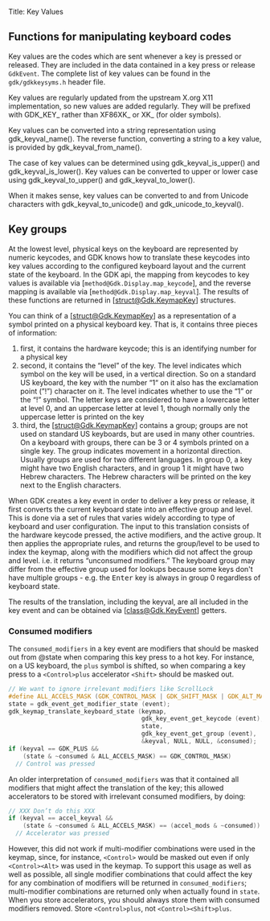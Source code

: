 Title: Key Values

## Functions for manipulating keyboard codes

Key values are the codes which are sent whenever a key is pressed or released.
They are included in the data contained in a key press or release `GdkEvent`.
The complete list of key values can be found in the `gdk/gdkkeysyms.h` header
file.

Key values are regularly updated from the upstream X.org X11 implementation,
so new values are added regularly. They will be prefixed with GDK_KEY_ rather
than XF86XK_ or XK_ (for older symbols).

Key values can be converted into a string representation using
gdk_keyval_name(). The reverse function, converting a string to a key value,
is provided by gdk_keyval_from_name().

The case of key values can be determined using gdk_keyval_is_upper() and
gdk_keyval_is_lower(). Key values can be converted to upper or lower case
using gdk_keyval_to_upper() and gdk_keyval_to_lower().

When it makes sense, key values can be converted to and from
Unicode characters with gdk_keyval_to_unicode() and gdk_unicode_to_keyval().

## Key groups

At the lowest level, physical keys on the keyboard are represented by
numeric keycodes, and GDK knows how to translate these keycodes into
key values according to the configured keyboard layout and the current
state of the keyboard. In the GDK api, the mapping from keycodes to key
values is available via [`method@Gdk.Display.map_keycode`], and the reverse
mapping is available via [`method@Gdk.Display.map_keyval`]. The results of
these functions are returned in [struct@Gdk.KeymapKey] structures.

You can think of a [struct@Gdk.KeymapKey] as a representation of a symbol
printed on a physical keyboard key. That is, it contains three pieces of
information:

  1. first, it contains the hardware keycode; this is an identifying number
    for a physical key
  1. second, it contains the “level” of the key. The level indicates which
    symbol on the key will be used, in a vertical direction. So on a standard
    US keyboard, the key with the number “1“ on it also has the exclamation
    point (”!”) character on it. The level indicates whether to use the “1”
    or the “!” symbol. The letter keys are considered to have a lowercase
    letter at level 0, and an uppercase letter at level 1, though normally
    only the uppercase letter is printed on the key
  1. third, the [struct@Gdk.KeymapKey] contains a group; groups are not used on
     standard US keyboards, but are used in many other countries. On a
     keyboard with groups, there can be 3 or 4 symbols printed on a single
     key. The group indicates movement in a horizontal direction. Usually
     groups are used for two different languages. In group 0, a key might
     have two English characters, and in group 1 it might have two Hebrew
     characters. The Hebrew characters will be printed on the key next to
     the English characters.

When GDK creates a key event in order to deliver a key press or release,
it first converts the current keyboard state into an effective group and
level. This is done via a set of rules that varies widely according to
type of keyboard and user configuration. The input to this translation
consists of the hardware keycode pressed, the active modifiers, and the
active group. It then applies the appropriate rules, and returns the
group/level to be used to index the keymap, along with the modifiers
which did not affect the group and level. i.e. it returns “unconsumed
modifiers.” The keyboard group may differ from the effective group used
for lookups because some keys don't have multiple groups - e.g. the
<kbd>Enter</kbd> key is always in group 0 regardless of keyboard state.

The results of the translation, including the keyval, are all included
in the key event and can be obtained via [class@Gdk.KeyEvent] getters.

### Consumed modifiers

The `consumed_modifiers` in a key event are modifiers that should be masked
out from @state when comparing this key press to a hot key. For instance,
on a US keyboard, the `plus` symbol is shifted, so when comparing a key
press to a `<Control>plus` accelerator `<Shift>` should be masked out.

```c
// We want to ignore irrelevant modifiers like ScrollLock
#define ALL_ACCELS_MASK (GDK_CONTROL_MASK | GDK_SHIFT_MASK | GDK_ALT_MASK)
state = gdk_event_get_modifier_state (event);
gdk_keymap_translate_keyboard_state (keymap,
                                     gdk_key_event_get_keycode (event),
                                     state,
                                     gdk_key_event_get_group (event),
                                     &keyval, NULL, NULL, &consumed);
if (keyval == GDK_PLUS &&
    (state & ~consumed & ALL_ACCELS_MASK) == GDK_CONTROL_MASK)
  // Control was pressed
```

An older interpretation of `consumed_modifiers` was that it contained
all modifiers that might affect the translation of the key;
this allowed accelerators to be stored with irrelevant consumed
modifiers, by doing:

```c
// XXX Don’t do this XXX
if (keyval == accel_keyval &&
    (state & ~consumed & ALL_ACCELS_MASK) == (accel_mods & ~consumed))
  // Accelerator was pressed
```

However, this did not work if multi-modifier combinations were
used in the keymap, since, for instance, `<Control>` would be
masked out even if only `<Control><Alt>` was used in
the keymap. To support this usage as well as well as possible, all single
modifier combinations that could affect the key for any combination
of modifiers will be returned in `consumed_modifiers`; multi-modifier
combinations are returned only when actually found in `state`. When
you store accelerators, you should always store them with consumed
modifiers removed. Store `<Control>plus`, not `<Control><Shift>plus`.
